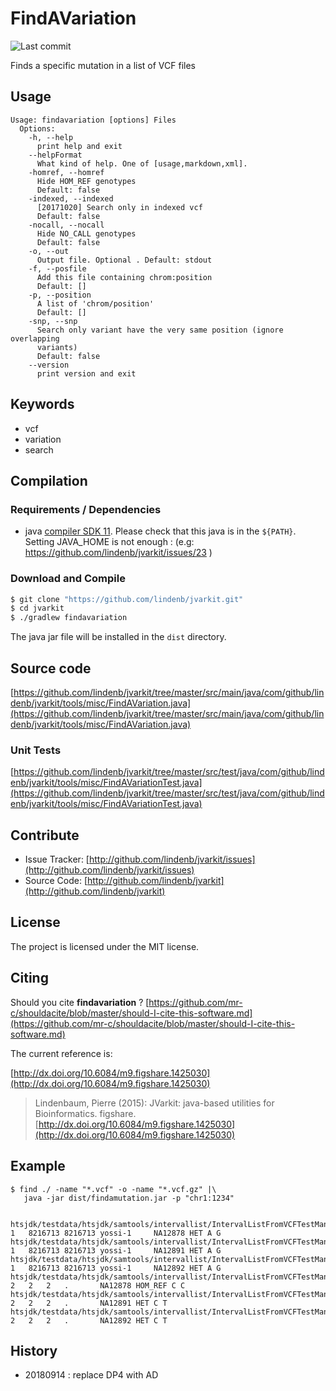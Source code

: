 # FindAVariation

![Last commit](https://img.shields.io/github/last-commit/lindenb/jvarkit.png)

Finds a specific mutation in a list of VCF files


## Usage

```
Usage: findavariation [options] Files
  Options:
    -h, --help
      print help and exit
    --helpFormat
      What kind of help. One of [usage,markdown,xml].
    -homref, --homref
      Hide HOM_REF genotypes
      Default: false
    -indexed, --indexed
      [20171020] Search only in indexed vcf
      Default: false
    -nocall, --nocall
      Hide NO_CALL genotypes
      Default: false
    -o, --out
      Output file. Optional . Default: stdout
    -f, --posfile
      Add this file containing chrom:position
      Default: []
    -p, --position
      A list of 'chrom/position'
      Default: []
    -snp, --snp
      Search only variant have the very same position (ignore overlapping 
      variants) 
      Default: false
    --version
      print version and exit

```


## Keywords

 * vcf
 * variation
 * search


## Compilation

### Requirements / Dependencies

* java [compiler SDK 11](https://jdk.java.net/11/). Please check that this java is in the `${PATH}`. Setting JAVA_HOME is not enough : (e.g: https://github.com/lindenb/jvarkit/issues/23 )


### Download and Compile

```bash
$ git clone "https://github.com/lindenb/jvarkit.git"
$ cd jvarkit
$ ./gradlew findavariation
```

The java jar file will be installed in the `dist` directory.

## Source code 

[https://github.com/lindenb/jvarkit/tree/master/src/main/java/com/github/lindenb/jvarkit/tools/misc/FindAVariation.java](https://github.com/lindenb/jvarkit/tree/master/src/main/java/com/github/lindenb/jvarkit/tools/misc/FindAVariation.java)

### Unit Tests

[https://github.com/lindenb/jvarkit/tree/master/src/test/java/com/github/lindenb/jvarkit/tools/misc/FindAVariationTest.java](https://github.com/lindenb/jvarkit/tree/master/src/test/java/com/github/lindenb/jvarkit/tools/misc/FindAVariationTest.java)


## Contribute

- Issue Tracker: [http://github.com/lindenb/jvarkit/issues](http://github.com/lindenb/jvarkit/issues)
- Source Code: [http://github.com/lindenb/jvarkit](http://github.com/lindenb/jvarkit)

## License

The project is licensed under the MIT license.

## Citing

Should you cite **findavariation** ? [https://github.com/mr-c/shouldacite/blob/master/should-I-cite-this-software.md](https://github.com/mr-c/shouldacite/blob/master/should-I-cite-this-software.md)

The current reference is:

[http://dx.doi.org/10.6084/m9.figshare.1425030](http://dx.doi.org/10.6084/m9.figshare.1425030)

> Lindenbaum, Pierre (2015): JVarkit: java-based utilities for Bioinformatics. figshare.
> [http://dx.doi.org/10.6084/m9.figshare.1425030](http://dx.doi.org/10.6084/m9.figshare.1425030)

 
## Example

```
$ find ./ -name "*.vcf" -o -name "*.vcf.gz" |\
   java -jar dist/findamutation.jar -p "chr1:1234" 


htsjdk/testdata/htsjdk/samtools/intervallist/IntervalListFromVCFTestManual.vcf	1	8216713	8216713	yossi-1		NA12878	HET	A G
htsjdk/testdata/htsjdk/samtools/intervallist/IntervalListFromVCFTestManual.vcf	1	8216713	8216713	yossi-1		NA12891	HET	A G
htsjdk/testdata/htsjdk/samtools/intervallist/IntervalListFromVCFTestManual.vcf	1	8216713	8216713	yossi-1		NA12892	HET	A G
htsjdk/testdata/htsjdk/samtools/intervallist/IntervalListFromVCFTestManual.vcf	2	2	2	.		NA12878	HOM_REF	C C
htsjdk/testdata/htsjdk/samtools/intervallist/IntervalListFromVCFTestManual.vcf	2	2	2	.		NA12891	HET	C T
htsjdk/testdata/htsjdk/samtools/intervallist/IntervalListFromVCFTestManual.vcf	2	2	2	.		NA12892	HET	C T
```

## History

  * 20180914 : replace DP4 with AD
 
